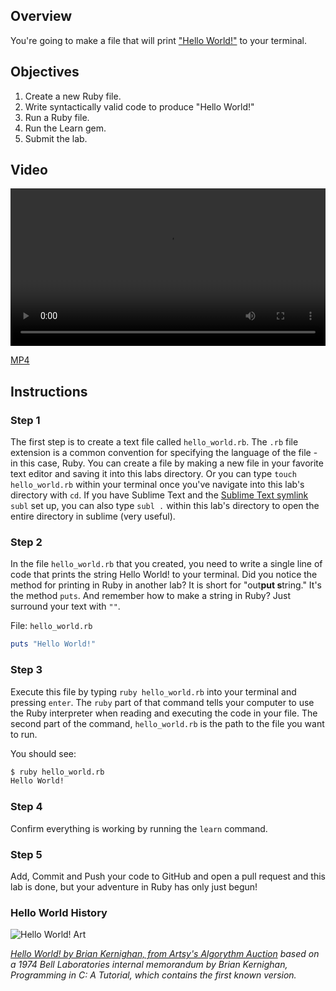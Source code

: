 ## Overview

You're going to make a file that will print ["Hello World!"](http://en.wikipedia.org/wiki/%22Hello,_World!%22_program) to your terminal.

## Objectives

1. Create a new Ruby file.
2. Write syntactically valid code to produce "Hello World!"
3. Run a Ruby file.
4. Run the Learn gem.
5. Submit the lab.

## Video

<video controls width="100%">
  <source src="http://learn-co-videos.s3.amazonaws.com/ruby/hello-world-ruby.mp4" type="video/mp4" >
    The video accompanying this lab is best enjoyed on Learn.co
</video>

[MP4](http://learn-co-videos.s3.amazonaws.com/ruby/hello-world-ruby.mp4)

## Instructions

### Step 1

The first step is to create a text file called `hello_world.rb`. The `.rb` file extension is a common convention for specifying the language of the file - in this case, Ruby. You can create a file by making a new file in your favorite text editor and saving it into this labs directory. Or you can type `touch hello_world.rb` within your terminal once you've navigate into this lab's directory with `cd`. If you have Sublime Text and the [Sublime Text symlink](http://olivierlacan.com/posts/launch-sublime-text-3-from-the-command-line/) `subl` set up, you can also type `subl .` within this lab's directory to open the entire directory in sublime (very useful).

### Step 2

In the file `hello_world.rb` that you created, you need to write a single line of code that prints the string Hello World! to your terminal. Did you notice the method for printing in Ruby in another lab? It is short for "out**put s**tring." It's the method `puts`. And remember how to make a string in Ruby? Just surround your text with `""`. 

File: `hello_world.rb`
```ruby
puts "Hello World!"
```

### Step 3

Execute this file by typing `ruby hello_world.rb` into your terminal and pressing `enter`. The `ruby` part of that command tells your computer to use the Ruby interpreter when reading and executing the code in your file. The second part of the command, `hello_world.rb` is the path to the file you want to run.

You should see:

```bash
$ ruby hello_world.rb
Hello World!
```

### Step 4

Confirm everything is working by running the `learn` command.

### Step 5

Add, Commit and Push your code to GitHub and open a pull request and this lab is done, but your adventure in Ruby has only just begun!

### Hello World History

![Hello World! Art](https://d32dm0rphc51dk.cloudfront.net/b6JQ66-0nHij79irJT-Pdg/large.jpg)

_[Hello World! by Brian Kernighan, from Artsy's Algorythm Auction](https://www.artsy.net/artwork/brian-kernighan-hello-world) based on a 1974 Bell Laboratories internal memorandum by Brian Kernighan, Programming in C: A Tutorial, which contains the first known version._
